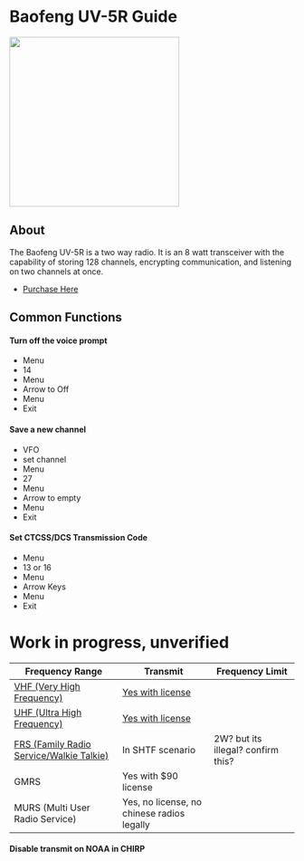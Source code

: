 # Baofeng UV-5R Guide
<img src="https://m.media-amazon.com/images/I/71eYtKmOVyL._AC_SL1200_.jpg" width=300px>

## About
The Baofeng UV-5R is a two way radio. It is an 8 watt transceiver with the capability of storing 128 channels, encrypting communication, and listening on two channels at once. 
- [Purchase Here](https://www.amazon.com/BaoFeng-Tri-Power-136-174-400-520MHz-Portable/dp/B07VCKZR3R/ref=d_sims_dp_d_dex_ai_speed_loc_multi_best_sell_sccl_2_4/145-7827923-7958051?pd_rd_w=YIjc2&content-id=amzn1.sym.801e4321-782f-40e9-bfad-986548f73e60&pf_rd_p=801e4321-782f-40e9-bfad-986548f73e60&pf_rd_r=A9E19F72YQ0X2QYM69AX&pd_rd_wg=Em3c0&pd_rd_r=957ed769-f456-46b9-8c89-ed91ac617187&pd_rd_i=B07VCKZR3R&th=1)

## Common Functions
#### Turn off the voice prompt
- Menu
- 14
- Menu
- Arrow to Off
- Menu
- Exit

#### Save a new channel
- VFO
- set channel
- Menu
- 27
- Menu
- Arrow to empty
- Menu
- Exit

#### Set CTCSS/DCS Transmission Code
- Menu
- 13 or 16
- Menu
- Arrow Keys
- Menu
- Exit

# Work in progress, unverified
Frequency Range|Transmit|Frequency Limit
---|---|---|
[VHF (Very High Frequency)](https://en.wikipedia.org/wiki/Very_high_frequency)|[Yes with license]((https://www.fcc.gov/wireless/bureau-divisions/mobility-division/amateur-radio-service))
[UHF (Ultra High Frequency)](https://en.wikipedia.org/wiki/Ultra_high_frequency)|[Yes with license]((https://www.fcc.gov/wireless/bureau-divisions/mobility-division/amateur-radio-service))
[FRS (Family Radio Service/Walkie Talkie)](https://www.fcc.gov/wireless/bureau-divisions/mobility-division/family-radio-service-frs)|In SHTF scenario|2W? but its illegal? confirm this?
GMRS|Yes with $90 license|
MURS (Multi User Radio Service)|Yes, no license, no chinese radios legally|

#### Disable transmit on NOAA in CHIRP
